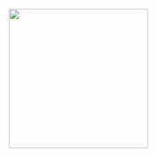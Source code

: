 <br clear="both">

<div align="center">
  <img height="250" src="https://media1.giphy.com/media/v1.Y2lkPTc5MGI3NjExYTl2dmoyaDVpamVqcDcyZGJ6N3lyOGg4MmczaXRudWhhZzJ3ZHh3cCZlcD12MV9pbnRlcm5hbF9naWZfYnlfaWQmY3Q9Zw/T7Qx28nEdo9NK/giphy.gif"  />
</div>

###

<!-- <picture>
  <source media="(prefers-color-scheme: dark)" srcset="https://raw.githubusercontent.com/azzamdhx/azzamdhx/output/pacman-contribution-graph-dark.svg">
  <source media="(prefers-color-scheme: light)" srcset="https://raw.githubusercontent.com/azzamdhx/azzamdhx/output/pacman-contribution-graph.svg">
  <img alt="pacman contribution graph" src="https://raw.githubusercontent.com/azzamdhx/azzamdhx/output/pacman-contribution-graph.svg">
</picture>

### -->

<!-- ## Redmi

<picture>
  <source media="(prefers-color-scheme: dark)" srcset="https://raw.githubusercontent.com/azzamdhx/azzamdhx/output/pacman-contribution-graph-dark.svg">
  <source media="(prefers-color-scheme: light)" srcset="https://raw.githubusercontent.com/azzamdhx/azzamdhx/output/pacman-contribution-graph.svg">
  <img alt="pacman contribution graph" src="https://raw.githubusercontent.com/azzamdhx/azzamdhx/output/pacman-contribution-graph.svg">
</picture> -->

<!-- **azzamdhx/azzamdhx** is a ✨ _special_ ✨ repository because its `README.md` (this file) appears on your GitHub profile.

Here are some ideas to get you started:

- 🔭 I’m currently working on ...
- 🌱 I’m currently learning ...
- 👯 I’m looking to collaborate on ...
- 🤔 I’m looking for help with ...
- 💬 Ask me about ...
- 📫 How to reach me: ...
- 😄 Pronouns: ...
- ⚡ Fun fact: ... -->